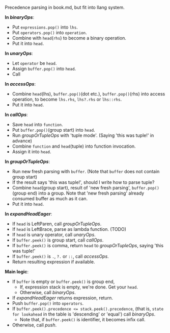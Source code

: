 Precedence parsing in book.md, but fit into llang system.

**In _binaryOps_**:

- Put `expressions.pop()` into `lhs`.
- Put `operators.pop()` into `operation`.
- Combine with `head`(`rhs`) to become a binary operation.
- Put it into `head`.

**In _unaryOps_**:

- Let `operator` be `head`.
- Assign `buffer.pop()` into `head`.
- Call

**In _accessOps_**:

- Combine `head`(lhs), `buffer.pop()`(dot etc.), `buffer.pop()`(rhs) into access operation, to
  become `lhs.rhs`, `lhs?.rhs` or `lhs::rhs`.
- Put it into `head`.

**In _callOps_**:

- Save `head` into `function`.
- Put `buffer.pop()`(group start) into `head`.
- Run _groupOrTupleOps_ with 'tuple mode'. (Saying 'this was tuple!' in advance)
- Combine `function` and `head`(tuple) into function invocation.
- Assign it into `head`.

**In _groupOrTupleOps_**:

- Run new fresh parsing with `buffer`. (Note that `buffer` does not contain group start)
- If the result says 'this was tuple!', should I write how to parse tuple?
- Combine `head`(group start), result of 'new fresh parsing', `buffer.pop()`(group end) into a
  group. Note that 'new fresh parsing' already consumed buffer as much as it can.
- Put it into `head`.

**In _expandHeadEager_**:

- If `head` is LeftParen, call _groupOrTupleOps_.
- If `head` is LeftBrace, parse as lambda function. (TODO)
- If `head` is unary operator, call _unaryOps_.
- If `buffer.peek()` is group start, call _callOps_.
- If `buffer.peek()` is comma, return `head` to _groupOrTupleOps_, saying 'this was tuple!'
- If `buffer.peek()` is `.`, `?.` or `::`, call _accessOps_.
- Return resulting expression if available.

**Main logic**:

- If `buffer` is empty or `buffer.peek()` is group end,
  - If, expression stack is empty, we're done. Get your `head`.
  - Otherwise, call _binaryOps_.
- If _expandHeadEager_ returns expression, return.
- Push `buffer.pop()` into `operators`.
- If `buffer.peek().precedence <= stack.peek().precedence`, (that is, `state for lookahead` in the
  table is 'descending' or 'equal') call _binaryOps_.
  - Note that, if `buffer.peek()` is identifier, it becomes infix call.
- Otherwise, call _push_.
